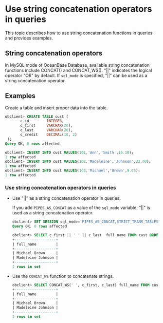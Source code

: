 # Use string concatenation operators in queries

This topic describes how to use string concatenation functions in queries and provides examples. 

## String concatenation operators

In MySQL mode of OceanBase Database, available string concatenation functions include CONCAT() and CONCAT_WS().  "\|\|" indicates the logical operator "OR" by default. If `sql_mode` is specified, "\|\|" can be used as a string concatenation operator. 

## Examples

Create a table and insert proper data into the table. 

```sql
obclient> CREATE TABLE cust (
       c_id        INTEGER,
       c_first     VARCHAR(20),
       c_last      VARCHAR(20),
       c_credit    DECIMAL(10, 2)
 );
Query OK, 0 rows affected

obclient> INSERT INTO cust VALUES(101,'Ann','Smith',16.10);
1 row affected
obclient> INSERT INTO cust VALUES(102,'Madeleine','Johnson',23.00);
1 row affected
obclient> INSERT INTO cust VALUES(103,'Michael','Brown',9.05);
1 row affected
```

### Use string concatenation operators in queries

* Use "\|\|" as a string concatenation operator in queries. 

   If you add `PIPES_AS_CONCAT` as a value of the `sql_mode` variable, "\|\|" is used as a string concatenation operator. 

   ```sql
   obclient> SET SESSION sql_mode='PIPES_AS_CONCAT,STRICT_TRANS_TABLES,STRICT_ALL_TABLES';
   Query OK, 0 rows affected

   obclient> SELECT c_first || ' ' || c_last  full_name FROM cust ORDER BY c_last LIMIT 2;
   +-------------------+
   | full_name         |
   +-------------------+
   | Michael Brown     |
   | Madeleine Johnson |
   +-------------------+
   2 rows in set
   ```

* Use the `CONCAT_WS` function to concatenate strings. 

   ```sql
   obclient> SELECT CONCAT_WS(' ', c_first, c_last) full_name FROM cust ORDER BY c_last LIMIT 2;
   +-------------------+
   | full_name         |
   +-------------------+
   | Michael Brown     |
   | Madeleine Johnson |
   +-------------------+
   2 rows in set
   ```
